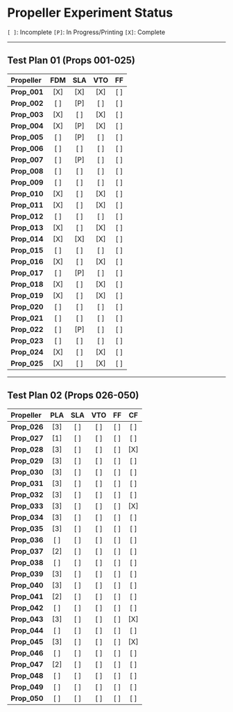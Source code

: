 # Propeller Experiment Status

`[ ]`: Incomplete
`[P]`: In Progress/Printing
`[X]`: Complete

---

## Test Plan 01 (Props 001-025)

| Propeller    | FDM | SLA | VTO | FF  |
|:-------------|:---:|:---:|:---:|:---:|
| **Prop_001** | [X] | [X] | [X] | [ ] |
| **Prop_002** | [ ] | [P] | [ ] | [ ] |
| **Prop_003** | [X] | [ ] | [X] | [ ] |
| **Prop_004** | [X] | [P] | [X] | [ ] |
| **Prop_005** | [ ] | [P] | [ ] | [ ] |
| **Prop_006** | [ ] | [ ] | [ ] | [ ] |
| **Prop_007** | [ ] | [P] | [ ] | [ ] |
| **Prop_008** | [ ] | [ ] | [ ] | [ ] |
| **Prop_009** | [ ] | [ ] | [ ] | [ ] |
| **Prop_010** | [X] | [ ] | [X] | [ ] |
| **Prop_011** | [X] | [ ] | [X] | [ ] |
| **Prop_012** | [ ] | [ ] | [ ] | [ ] |
| **Prop_013** | [X] | [ ] | [X] | [ ] |
| **Prop_014** | [X] | [X] | [X] | [ ] |
| **Prop_015** | [ ] | [ ] | [ ] | [ ] |
| **Prop_016** | [X] | [ ] | [X] | [ ] |
| **Prop_017** | [ ] | [P] | [ ] | [ ] |
| **Prop_018** | [X] | [ ] | [X] | [ ] |
| **Prop_019** | [X] | [ ] | [X] | [ ] |
| **Prop_020** | [ ] | [ ] | [ ] | [ ] |
| **Prop_021** | [ ] | [ ] | [ ] | [ ] |
| **Prop_022** | [ ] | [P] | [ ] | [ ] |
| **Prop_023** | [ ] | [ ] | [ ] | [ ] |
| **Prop_024** | [X] | [ ] | [X] | [ ] |
| **Prop_025** | [X] | [ ] | [X] | [ ] |

---

## Test Plan 02 (Props 026-050)

| Propeller    | PLA | SLA | VTO | FF  | CF  |
|:-------------|:---:|:---:|:---:|:---:|:---:|
| **Prop_026** | [3] | [ ] | [ ] | [ ] | [ ] |
| **Prop_027** | [1] | [ ] | [ ] | [ ] | [ ] |
| **Prop_028** | [3] | [ ] | [ ] | [ ] | [X] |
| **Prop_029** | [3] | [ ] | [ ] | [ ] | [ ] |
| **Prop_030** | [3] | [ ] | [ ] | [ ] | [ ] |
| **Prop_031** | [3] | [ ] | [ ] | [ ] | [ ] |
| **Prop_032** | [3] | [ ] | [ ] | [ ] | [ ] |
| **Prop_033** | [3] | [ ] | [ ] | [ ] | [X] |
| **Prop_034** | [3] | [ ] | [ ] | [ ] | [ ] |
| **Prop_035** | [3] | [ ] | [ ] | [ ] | [ ] |
| **Prop_036** | [ ] | [ ] | [ ] | [ ] | [ ] |
| **Prop_037** | [2] | [ ] | [ ] | [ ] | [ ] |
| **Prop_038** | [ ] | [ ] | [ ] | [ ] | [ ] |
| **Prop_039** | [3] | [ ] | [ ] | [ ] | [ ] |
| **Prop_040** | [3] | [ ] | [ ] | [ ] | [ ] |
| **Prop_041** | [2] | [ ] | [ ] | [ ] | [ ] |
| **Prop_042** | [ ] | [ ] | [ ] | [ ] | [ ] |
| **Prop_043** | [3] | [ ] | [ ] | [ ] | [X] |
| **Prop_044** | [ ] | [ ] | [ ] | [ ] | [ ] |
| **Prop_045** | [3] | [ ] | [ ] | [ ] | [X] |
| **Prop_046** | [ ] | [ ] | [ ] | [ ] | [ ] |
| **Prop_047** | [2] | [ ] | [ ] | [ ] | [ ] |
| **Prop_048** | [ ] | [ ] | [ ] | [ ] | [ ] |
| **Prop_049** | [ ] | [ ] | [ ] | [ ] | [ ] |
| **Prop_050** | [ ] | [ ] | [ ] | [ ] | [ ] |